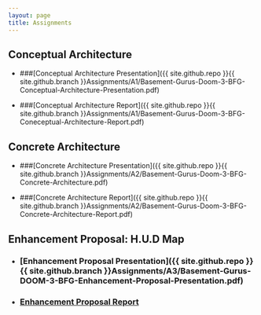 ```yaml
---
layout: page
title: Assignments
---
```


## Conceptual Architecture

* ###[Conceptual Architecture Presentation]({{ site.github.repo }}{{ site.github.branch }}Assignments/A1/Basement-Gurus-Doom-3-BFG-Conceptual-Architecture-Presentation.pdf)

* ###[Conceptual Architecture Report]({{ site.github.repo }}{{ site.github.branch }}Assignments/A1/Basement-Gurus-Doom-3-BFG-Coneceptual-Architecture-Report.pdf)

## Concrete Architecture

* ###[Concrete Architecture Presentation]({{ site.github.repo }}{{ site.github.branch }}Assignments/A2/Basement-Gurus-Doom-3-BFG-Concrete-Architecture.pdf)

* ###[Concrete Architecture Report]({{ site.github.repo }}{{ site.github.branch }}Assignments/A2/Basement-Gurus-Doom-3-BFG-Concrete-Architecture-Report.pdf)

## Enhancement Proposal: H.U.D Map

* ### [Enhancement Proposal Presentation]({{ site.github.repo }}{{ site.github.branch }}Assignments/A3/Basement-Gurus-DOOM-3-BFG-Enhancement-Proposal-Presentation.pdf)

* ### [Enhancement Proposal Report]()
